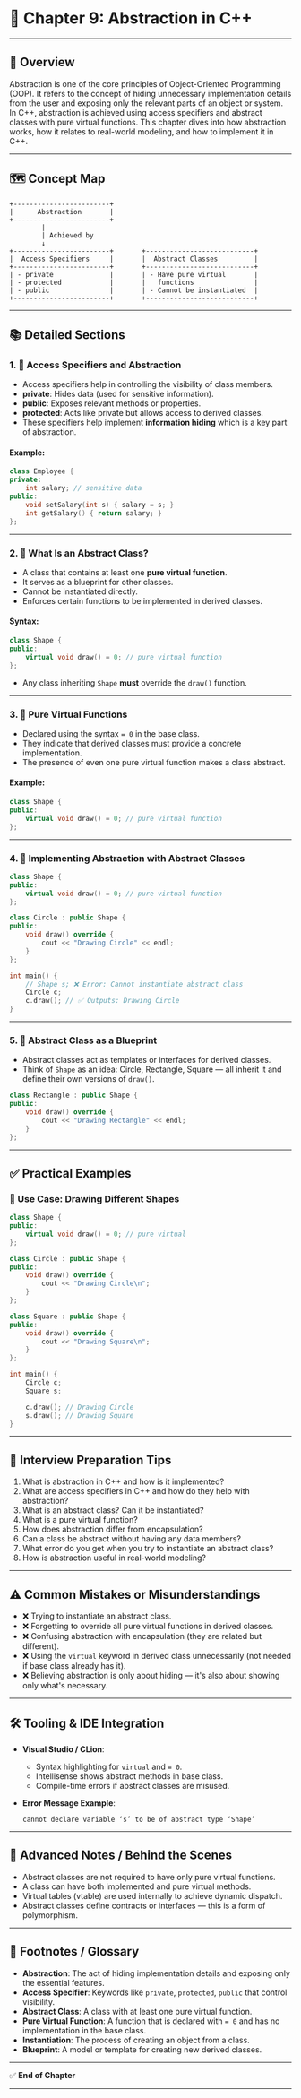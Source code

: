 # 📘 Chapter 9: Abstraction in C++

---

## 🧠 Overview

Abstraction is one of the core principles of Object-Oriented Programming (OOP). It refers to the concept of hiding unnecessary implementation details from the user and exposing only the relevant parts of an object or system. In C++, abstraction is achieved using access specifiers and abstract classes with pure virtual functions. This chapter dives into how abstraction works, how it relates to real-world modeling, and how to implement it in C++.

---

## 🗺️ Concept Map

```
+------------------------+
|      Abstraction       |
+------------------------+
        |
        | Achieved by
        ↓
+------------------------+       +---------------------------+
|  Access Specifiers     |       |  Abstract Classes         |
+------------------------+       +---------------------------+
| - private              |       | - Have pure virtual       |
| - protected            |       |   functions               |
| - public               |       | - Cannot be instantiated  |
+------------------------+       +---------------------------+
```

---

## 📚 Detailed Sections

### 1. 🔐 Access Specifiers and Abstraction

- Access specifiers help in controlling the visibility of class members.
- **private**: Hides data (used for sensitive information).
- **public**: Exposes relevant methods or properties.
- **protected**: Acts like private but allows access to derived classes.
- These specifiers help implement **information hiding** which is a key part of abstraction.

#### Example:
```cpp
class Employee {
private:
    int salary; // sensitive data
public:
    void setSalary(int s) { salary = s; }
    int getSalary() { return salary; }
};
```

---

### 2. 🧰 What Is an Abstract Class?

- A class that contains at least one **pure virtual function**.
- It serves as a blueprint for other classes.
- Cannot be instantiated directly.
- Enforces certain functions to be implemented in derived classes.

#### Syntax:
```cpp
class Shape {
public:
    virtual void draw() = 0; // pure virtual function
};
```

- Any class inheriting `Shape` **must** override the `draw()` function.

---

### 3. 🧪 Pure Virtual Functions

- Declared using the syntax `= 0` in the base class.
- They indicate that derived classes must provide a concrete implementation.
- The presence of even one pure virtual function makes a class abstract.

#### Example:
```cpp
class Shape {
public:
    virtual void draw() = 0; // pure virtual function
};
```

---

### 4. 🧱 Implementing Abstraction with Abstract Classes

```cpp
class Shape {
public:
    virtual void draw() = 0; // pure virtual function
};

class Circle : public Shape {
public:
    void draw() override {
        cout << "Drawing Circle" << endl;
    }
};

int main() {
    // Shape s; ❌ Error: Cannot instantiate abstract class
    Circle c;
    c.draw(); // ✅ Outputs: Drawing Circle
}
```

---

### 5. 🧭 Abstract Class as a Blueprint

- Abstract classes act as templates or interfaces for derived classes.
- Think of `Shape` as an idea: Circle, Rectangle, Square — all inherit it and define their own versions of `draw()`.

```cpp
class Rectangle : public Shape {
public:
    void draw() override {
        cout << "Drawing Rectangle" << endl;
    }
};
```

---

## ✅ Practical Examples

### 🎯 Use Case: Drawing Different Shapes

```cpp
class Shape {
public:
    virtual void draw() = 0; // pure virtual
};

class Circle : public Shape {
public:
    void draw() override {
        cout << "Drawing Circle\n";
    }
};

class Square : public Shape {
public:
    void draw() override {
        cout << "Drawing Square\n";
    }
};

int main() {
    Circle c;
    Square s;

    c.draw(); // Drawing Circle
    s.draw(); // Drawing Square
}
```

---

## 🎯 Interview Preparation Tips

1. What is abstraction in C++ and how is it implemented?
2. What are access specifiers in C++ and how do they help with abstraction?
3. What is an abstract class? Can it be instantiated?
4. What is a pure virtual function?
5. How does abstraction differ from encapsulation?
6. Can a class be abstract without having any data members?
7. What error do you get when you try to instantiate an abstract class?
8. How is abstraction useful in real-world modeling?

---

## ⚠️ Common Mistakes or Misunderstandings

- ❌ Trying to instantiate an abstract class.
- ❌ Forgetting to override all pure virtual functions in derived classes.
- ❌ Confusing abstraction with encapsulation (they are related but different).
- ❌ Using the `virtual` keyword in derived class unnecessarily (not needed if base class already has it).
- ❌ Believing abstraction is only about hiding — it's also about showing only what's necessary.

---

## 🛠️ Tooling & IDE Integration

- **Visual Studio / CLion**:
  - Syntax highlighting for `virtual` and `= 0`.
  - Intellisense shows abstract methods in base class.
  - Compile-time errors if abstract classes are misused.

- **Error Message Example**:
  ```
  cannot declare variable ‘s’ to be of abstract type ‘Shape’
  ```

---

## 🧠 Advanced Notes / Behind the Scenes

- Abstract classes are not required to have only pure virtual functions.
- A class can have both implemented and pure virtual methods.
- Virtual tables (vtable) are used internally to achieve dynamic dispatch.
- Abstract classes define contracts or interfaces — this is a form of polymorphism.

---

## 📘 Footnotes / Glossary

- **Abstraction**: The act of hiding implementation details and exposing only the essential features.
- **Access Specifier**: Keywords like `private`, `protected`, `public` that control visibility.
- **Abstract Class**: A class with at least one pure virtual function.
- **Pure Virtual Function**: A function that is declared with `= 0` and has no implementation in the base class.
- **Instantiation**: The process of creating an object from a class.
- **Blueprint**: A model or template for creating new derived classes.

---

✅ **End of Chapter**

---
